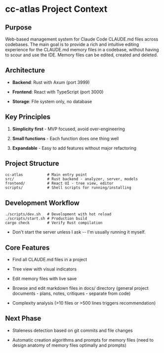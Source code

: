 cc-atlas Project Context
==========

Purpose
----------

Web-based management system for Claude Code CLAUDE.md files across codebases. The main goal is to provide a rich and intuitive editing experience for the CLAUDE.md memory files in a codebase, without having to scour and use the IDE. Memory files can be edited, created and deleted.

Architecture
----------

* **Backend**: Rust with Axum (port 3999)

* **Frontend**: React with TypeScript (port 3000)

* **Storage**: File system only, no database

Key Principles
----------

1. **Simplicity first** - MVP focused, avoid over-engineering

2. **Small functions** - Each function does one thing well

3. **Expandable** - Easy to add features without major refactoring

Project Structure
----------

```
cc-atlas           # Main entry point
src/               # Rust backend - analyzer, server, models
frontend/          # React UI - tree view, editor
scripts/           # Shell scripts for running/installing

```

Development Workflow
----------

```
./scripts/dev.sh   # Development with hot reload
./scripts/start.sh # Production build
cargo check        # Verify Rust compilation

```

* Don't start the server unless I ask -- I'm usually running it myself.

Core Features
----------

* Find all CLAUDE.md files in a project

* Tree view with visual indicators

* Edit memory files with live save

* Browse and edit markdown files in docs/ directory (general project documents - plans, notes, critiques - separate from code)

* Complexity analysis (\>10 files or \>500 lines triggers recommendation)

Next Phase
----------

* Staleness detection based on git commits and file changes

* Automatic creation algorithms and prompts for memory files (need to design anatomy of memory files optimally and prompts)